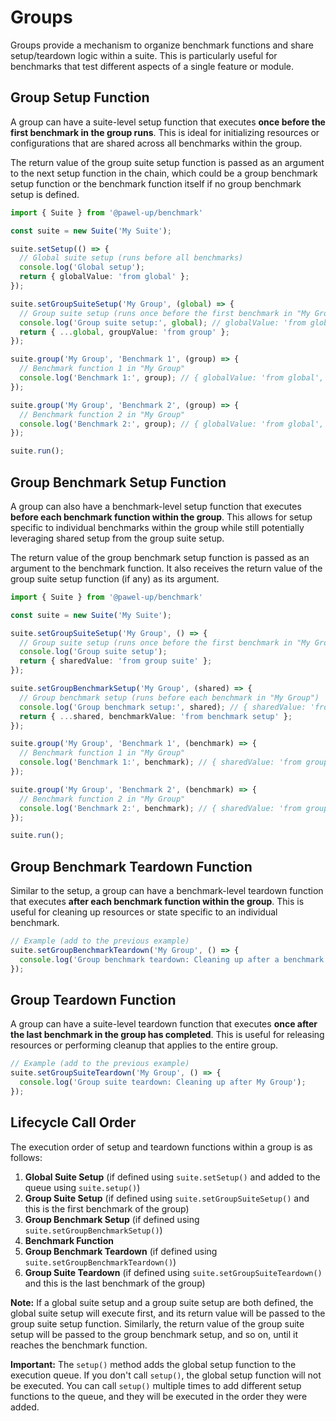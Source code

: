 # Groups

Groups provide a mechanism to organize benchmark functions and share setup/teardown logic within a suite. This is particularly useful for benchmarks that test different aspects of a single feature or module.

## Group Setup Function

A group can have a suite-level setup function that executes **once before the first benchmark in the group runs**. This is ideal for initializing resources or configurations that are shared across all benchmarks within the group.

The return value of the group suite setup function is passed as an argument to the next setup function in the chain, which could be a group benchmark setup function or the benchmark function itself if no group benchmark setup is defined.

```typescript
import { Suite } from '@pawel-up/benchmark'

const suite = new Suite('My Suite');

suite.setSetup(() => {
  // Global suite setup (runs before all benchmarks)
  console.log('Global setup');
  return { globalValue: 'from global' };
});

suite.setGroupSuiteSetup('My Group', (global) => {
  // Group suite setup (runs once before the first benchmark in "My Group")
  console.log('Group suite setup:', global); // globalValue: 'from global'
  return { ...global, groupValue: 'from group' };
});

suite.group('My Group', 'Benchmark 1', (group) => {
  // Benchmark function 1 in "My Group"
  console.log('Benchmark 1:', group); // { globalValue: 'from global', groupValue: 'from group' }
});

suite.group('My Group', 'Benchmark 2', (group) => {
  // Benchmark function 2 in "My Group"
  console.log('Benchmark 2:', group); // { globalValue: 'from global', groupValue: 'from group' }
});

suite.run();
```

## Group Benchmark Setup Function

A group can also have a benchmark-level setup function that executes **before each benchmark function within the group**. This allows for setup specific to individual benchmarks within the group while still potentially leveraging shared setup from the group suite setup.

The return value of the group benchmark setup function is passed as an argument to the benchmark function.  It also receives the return value of the group suite setup function (if any) as its argument.

```typescript
import { Suite } from '@pawel-up/benchmark'

const suite = new Suite('My Suite');

suite.setGroupSuiteSetup('My Group', () => {
  // Group suite setup (runs once before the first benchmark in "My Group")
  console.log('Group suite setup');
  return { sharedValue: 'from group suite' };
});

suite.setGroupBenchmarkSetup('My Group', (shared) => {
  // Group benchmark setup (runs before each benchmark in "My Group")
  console.log('Group benchmark setup:', shared); // { sharedValue: 'from group suite' }
  return { ...shared, benchmarkValue: 'from benchmark setup' };
});

suite.group('My Group', 'Benchmark 1', (benchmark) => {
  // Benchmark function 1 in "My Group"
  console.log('Benchmark 1:', benchmark); // { sharedValue: 'from group suite', benchmarkValue: 'from benchmark setup' }
});

suite.group('My Group', 'Benchmark 2', (benchmark) => {
  // Benchmark function 2 in "My Group"
  console.log('Benchmark 2:', benchmark); // { sharedValue: 'from group suite', benchmarkValue: 'from benchmark setup' }
});

suite.run();
```

## Group Benchmark Teardown Function

Similar to the setup, a group can have a benchmark-level teardown function that executes **after each benchmark function within the group**. This is useful for cleaning up resources or state specific to an individual benchmark.

```typescript
// Example (add to the previous example)
suite.setGroupBenchmarkTeardown('My Group', () => {
  console.log('Group benchmark teardown: Cleaning up after a benchmark in My Group');
});
```

## Group Teardown Function

A group can have a suite-level teardown function that executes **once after the last benchmark in the group has completed**. This is useful for releasing resources or performing cleanup that applies to the entire group.

```typescript
// Example (add to the previous example)
suite.setGroupSuiteTeardown('My Group', () => {
  console.log('Group suite teardown: Cleaning up after My Group');
});
```

## Lifecycle Call Order

The execution order of setup and teardown functions within a group is as follows:

1. **Global Suite Setup** (if defined using `suite.setSetup()` and added to the queue using `suite.setup()`)
2. **Group Suite Setup** (if defined using `suite.setGroupSuiteSetup()` and this is the first benchmark of the group)
3. **Group Benchmark Setup** (if defined using `suite.setGroupBenchmarkSetup()`)
4. **Benchmark Function**
5. **Group Benchmark Teardown** (if defined using `suite.setGroupBenchmarkTeardown()`)
6. **Group Suite Teardown** (if defined using `suite.setGroupSuiteTeardown()` and this is the last benchmark of the group)

**Note:** If a global suite setup and a group suite setup are both defined, the global suite setup will execute first, and its return value will be passed to the group suite setup function.  Similarly, the return value of the group suite setup will be passed to the group benchmark setup, and so on, until it reaches the benchmark function.

**Important:** The `setup()` method adds the global setup function to the execution queue. If you don't call `setup()`, the global setup function will not be executed.  You can call `setup()` multiple times to add different setup functions to the queue, and they will be executed in the order they were added.
